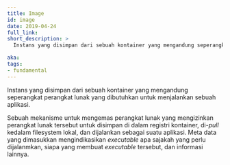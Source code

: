 ```yaml
---
title: Image
id: image
date: 2019-04-24
full_link: 
short_description: >
  Instans yang disimpan dari sebuah kontainer yang mengandung seperangkat perangkat lunak yang dibutuhkan untuk menjalankan sebuah aplikasi.

aka: 
tags:
- fundamental
---
```

 Instans yang disimpan dari sebuah kontainer yang mengandung seperangkat perangkat lunak yang dibutuhkan untuk menjalankan sebuah aplikasi.

<!--more--> 

Sebuah mekanisme untuk mengemas perangkat lunak yang mengizinkan perangkat lunak tersebut untuk disimpan di dalam registri kontainer, di-_pull_ kedalam filesystem lokal, dan dijalankan sebagai suatu aplikasi. Meta data yang dimasukkan mengindikasikan _executable_ apa sajakah yang perlu dijalanmkan, siapa yang membuat _executable_ tersebut, dan informasi lainnya.


